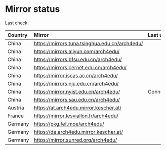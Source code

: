 <script src="./time.js"></script>
# Mirror status
Last check: <script type="text/javascript">localize(1726417560.205702);</script>

|Country|Mirror|Last update|
|:------|:-----|:----------|
|China|https://mirrors.tuna.tsinghua.edu.cn/arch4edu/|<script type="text/javascript">localize(1726382380);</script>|
|China|https://mirrors.aliyun.com/arch4edu/|<script type="text/javascript">localize(1726382380);</script>|
|China|https://mirrors.bfsu.edu.cn/arch4edu/|<script type="text/javascript">localize(1726382380);</script>|
|China|https://mirrors.cernet.edu.cn/arch4edu/|<script type="text/javascript">localize(1726382380);</script>|
|China|https://mirror.iscas.ac.cn/arch4edu/|<script type="text/javascript">localize(1726382380);</script>|
|China|https://mirrors.nju.edu.cn/arch4edu/|<script type="text/javascript">localize(1726382380);</script>|
|China|https://mirror.nyist.edu.cn/arch4edu/|ConnectionError|
|China|https://mirrors.sau.edu.cn/arch4edu/|<script type="text/javascript">localize(1726382380);</script>|
|Austria|https://at.arch4edu.mirror.kescher.at/|<script type="text/javascript">localize(1726382380);</script>|
|France|https://mirror.lesviallon.fr/arch4edu/|<script type="text/javascript">localize(1726382380);</script>|
|Germany|https://pkg.fef.moe/arch4edu/|<script type="text/javascript">localize(1726382380);</script>|
|Germany|https://de.arch4edu.mirror.kescher.at/|<script type="text/javascript">localize(1726382380);</script>|
|Germany|https://mirror.sunred.org/arch4edu/|<script type="text/javascript">localize(1726382380);</script>|

<script src="./tablefilter/tablefilter.js"></script>
<script src="./table.js"></script>